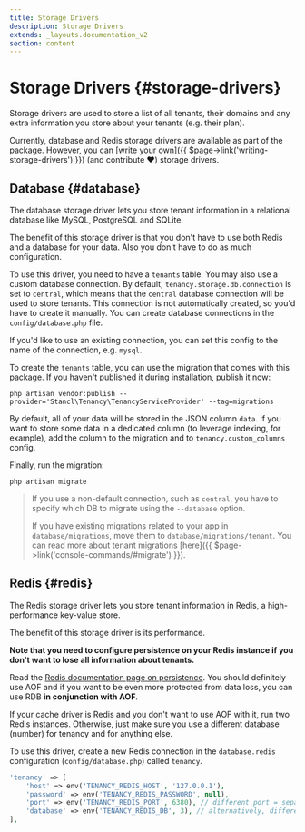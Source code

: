 ```yaml
---
title: Storage Drivers
description: Storage Drivers
extends: _layouts.documentation_v2
section: content
---
```


# Storage Drivers {#storage-drivers}

Storage drivers are used to store a list of all tenants, their domains and any extra information you store about your tenants (e.g. their plan).

Currently, database and Redis storage drivers are available as part of the package. However, you can [write your own]({{ $page->link('writing-storage-drivers') }}) (and contribute ❤️) storage drivers.

## Database {#database}

The database storage driver lets you store tenant information in a relational database like MySQL, PostgreSQL and SQLite.

The benefit of this storage driver is that you don't have to use both Redis and a database for your data. Also you don't have to do as much configuration.

To use this driver, you need to have a `tenants` table. You may also use a custom database connection. By default, `tenancy.storage.db.connection` is set to `central`, which means that the `central` database connection will be used to store tenants. This connection is not automatically created, so you'd have to create it manually. You can create database connections in the `config/database.php` file.

If you'd like to use an existing connection, you can set this config to the name of the connection, e.g. `mysql`.

To create the `tenants` table, you can use the migration that comes with this package. If you haven't published it during installation, publish it now:
```
php artisan vendor:publish --provider='Stancl\Tenancy\TenancyServiceProvider' --tag=migrations
```

By default, all of your data will be stored in the JSON column `data`. If you want to store some data in a dedicated column (to leverage indexing, for example), add the column to the migration and to `tenancy.custom_columns` config.

Finally, run the migration:
```
php artisan migrate
```

> If you use a non-default connection, such as `central`, you have to specify which DB to migrate using the `--database` option.
> 
> If you have existing migrations related to your app in `database/migrations`, move them to `database/migrations/tenant`. You can read more about tenant migrations [here]({{ $page->link('console-commands/#migrate') }}).

## Redis {#redis}

The Redis storage driver lets you store tenant information in Redis, a high-performance key-value store.

The benefit of this storage driver is its performance.

**Note that you need to configure persistence on your Redis instance if you don't want to lose all information about tenants.**

Read the [Redis documentation page on persistence](https://redis.io/topics/persistence). You should definitely use AOF and if you want to be even more protected from data loss, you can use RDB **in conjunction with AOF**.

If your cache driver is Redis and you don't want to use AOF with it, run two Redis instances. Otherwise, just make sure you use a different database (number) for tenancy and for anything else.

To use this driver, create a new Redis connection in the `database.redis` configuration (`config/database.php`) called `tenancy`.

```php
'tenancy' => [
    'host' => env('TENANCY_REDIS_HOST', '127.0.0.1'),
    'password' => env('TENANCY_REDIS_PASSWORD', null),
    'port' => env('TENANCY_REDIS_PORT', 6380), // different port = separate Redis instance
    'database' => env('TENANCY_REDIS_DB', 3), // alternatively, different database number
],
```
